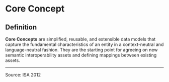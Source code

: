 # Core Concept

## Definition

**Core Concepts** are simplified, reusable, and extensible data models that capture the fundamental characteristics of an entity in a context-neutral and language-neutral fashion. They are the starting point for agreeing on new semantic interoperability assets and defining mappings between existing assets.

***

Source: ISA 2012

